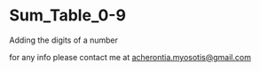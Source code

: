 # Sum_Table_0-9
Adding the digits of a number


for any info
please contact me at acherontia.myosotis@gmail.com
